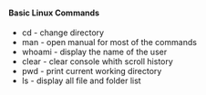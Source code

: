 #### Basic Linux Commands
* cd - change directory
* man - open manual for most of the commands
* whoami - display the name of  the user
* clear - clear console whith scroll history
* pwd - print current working directory
* ls - display all file and folder list
